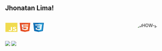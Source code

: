 ## Jhonatan Lima!

<div style="display: inline_block"><br>
  <img align="center" alt="JHOW-Js" height="30" width="40" src="https://raw.githubusercontent.com/devicons/devicon/master/icons/javascript/javascript-plain.svg">
  <img align="center" alt="JHOW-HTML" height="30" width="40" src="https://raw.githubusercontent.com/devicons/devicon/master/icons/html5/html5-original.svg">
  <img align="center" alt="JHOW-CSS" height="30" width="40" src="https://raw.githubusercontent.com/devicons/devicon/master/icons/css3/css3-original.svg">
  <img align="right" alt="JHOW-pic" height="150" style="border-radius:50px;" src="https://media.discordapp.net/attachments/852700113607327798/1084566215877468320/giphy_1.gif">
</div>
  
  ##
 
<div> 
  <a href="https://www.instagram.com/_jhow066/" target="_blank"><img src="https://img.shields.io/badge/-Instagram-%23E4405F?style=for-the-badge&logo=instagram&logoColor=white" target="_blank"></a>
  <a href = "mailto:jhon.lima.19.04@gmail.com"><img src="https://img.shields.io/badge/-Gmail-%23333?style=for-the-badge&logo=gmail&logoColor=white" target="_blank"></a>
  
</div>
